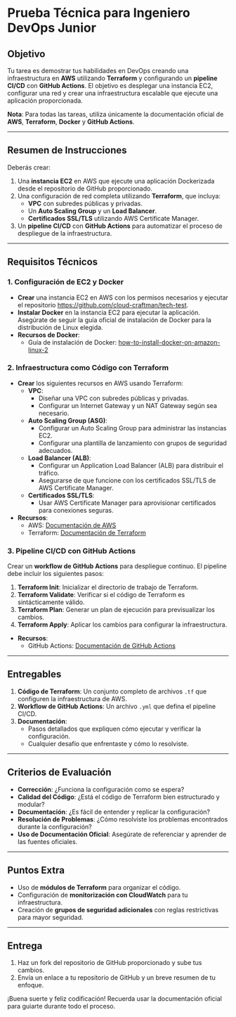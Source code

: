 # Prueba Técnica para Ingeniero DevOps Junior

## Objetivo

Tu tarea es demostrar tus habilidades en DevOps creando una infraestructura en **AWS** utilizando **Terraform** y configurando un **pipeline CI/CD** con **GitHub Actions**. El objetivo es desplegar una instancia EC2, configurar una red y crear una infraestructura escalable que ejecute una aplicación proporcionada.

**Nota**: Para todas las tareas, utiliza únicamente la documentación oficial de **AWS**, **Terraform**, **Docker** y **GitHub Actions**.

---

## Resumen de Instrucciones

Deberás crear:

1. Una **instancia EC2** en AWS que ejecute una aplicación Dockerizada desde el repositorio de GitHub proporcionado.
2. Una configuración de red completa utilizando **Terraform**, que incluya:
    - **VPC** con subredes públicas y privadas.
    - Un **Auto Scaling Group** y un **Load Balancer**.
    - **Certificados SSL/TLS** utilizando AWS Certificate Manager.
3. Un **pipeline CI/CD** con **GitHub Actions** para automatizar el proceso de despliegue de la infraestructura.

---

## Requisitos Técnicos

### 1. Configuración de EC2 y Docker

- **Crear** una instancia EC2 en AWS con los permisos necesarios y ejecutar el repositorio https://github.com/cloud-craftman/tech-test.
- **Instalar Docker** en la instancia EC2 para ejecutar la aplicación. Asegúrate de seguir la guía oficial de instalación de Docker para la distribución de Linux elegida.
- **Recursos de Docker**:
    - Guía de instalación de Docker: [how-to-install-docker-on-amazon-linux-2](https://www.cyberciti.biz/faq/how-to-install-docker-on-amazon-linux-2/)

### 2. Infraestructura como Código con Terraform

- **Crear** los siguientes recursos en AWS usando Terraform:
    - **VPC**:
        - Diseñar una VPC con subredes públicas y privadas.
        - Configurar un Internet Gateway y un NAT Gateway según sea necesario.
    - **Auto Scaling Group (ASG)**:
        - Configurar un Auto Scaling Group para administrar las instancias EC2.
        - Configurar una plantilla de lanzamiento con grupos de seguridad adecuados.
    - **Load Balancer (ALB)**:
        - Configurar un Application Load Balancer (ALB) para distribuir el tráfico.
        - Asegurarse de que funcione con los certificados SSL/TLS de AWS Certificate Manager.
    - **Certificados SSL/TLS**:
        - Usar AWS Certificate Manager para aprovisionar certificados para conexiones seguras.
- **Recursos**:
    - AWS: [Documentación de AWS](https://docs.aws.amazon.com/)
    - Terraform: [Documentación de Terraform](https://registry.terraform.io/providers/hashicorp/aws/latest/docs)

### 3. Pipeline CI/CD con GitHub Actions

Crear un **workflow de GitHub Actions** para despliegue continuo. El pipeline debe incluir los siguientes pasos:

1. **Terraform Init**: Inicializar el directorio de trabajo de Terraform.
2. **Terraform Validate**: Verificar si el código de Terraform es sintácticamente válido.
3. **Terraform Plan**: Generar un plan de ejecución para previsualizar los cambios.
4. **Terraform Apply**: Aplicar los cambios para configurar la infraestructura.

- **Recursos**:
    - GitHub Actions: [Documentación de GitHub Actions](https://docs.github.com/en/actions)

---

## Entregables

1. **Código de Terraform**: Un conjunto completo de archivos `.tf` que configuren la infraestructura de AWS.
2. **Workflow de GitHub Actions**: Un archivo `.yml` que defina el pipeline CI/CD.
3. **Documentación**:
    - Pasos detallados que expliquen cómo ejecutar y verificar la configuración.
    - Cualquier desafío que enfrentaste y cómo lo resolviste.

---

## Criterios de Evaluación

- **Corrección**: ¿Funciona la configuración como se espera?
- **Calidad del Código**: ¿Está el código de Terraform bien estructurado y modular?
- **Documentación**: ¿Es fácil de entender y replicar la configuración?
- **Resolución de Problemas**: ¿Cómo resolviste los problemas encontrados durante la configuración?
- **Uso de Documentación Oficial**: Asegúrate de referenciar y aprender de las fuentes oficiales.

---

## Puntos Extra

- Uso de **módulos de Terraform** para organizar el código.
- Configuración de **monitorización con CloudWatch** para tu infraestructura.
- Creación de **grupos de seguridad adicionales** con reglas restrictivas para mayor seguridad.

---

## Entrega

1. Haz un fork del repositorio de GitHub proporcionado y sube tus cambios.
2. Envía un enlace a tu repositorio de GitHub y un breve resumen de tu enfoque.

¡Buena suerte y feliz codificación! Recuerda usar la documentación oficial para guiarte durante todo el proceso.
